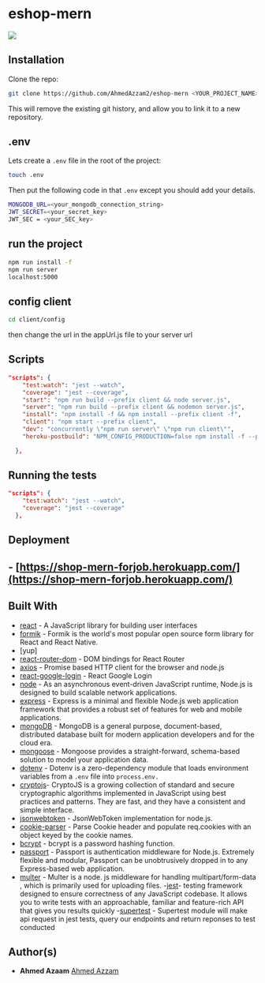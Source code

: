 # eshop-mern

![](public/uploads/login.gif)
## Installation

Clone the repo:

```bash
git clone https://github.com/AhmedAzzam2/eshop-mern <YOUR_PROJECT_NAME> && cd <YOUR_PROJECT_NAME>
```


This will remove the existing git history, and allow you to link it to a new repository.

## .env

Lets create a `.env` file in the root of the project:

```bash
touch .env
```

Then put the following code in that `.env` except you should add your details.

```bash
MONGODB_URL=<your_mongodb_connection_string>
JWT_SECRET=<your_secret_key>
JWT_SEC = <your_SEC_key>
```

## run the project

```bash
npm run install -f
npm run server
localhost:5000
```
## config client

```bash
cd client/config
```
then change the url in the appUrl.js file to your server url



## Scripts

```json
"scripts": {
    "test:watch": "jest --watch",
    "coverage": "jest --coverage",
    "start": "npm run build --prefix client && node server.js",
    "server": "npm run build --prefix client && nodemon server.js",
    "install": "npm install -f && npm install --prefix client -f",
    "client": "npm start --prefix client",
    "dev": "concurrently \"npm run server\" \"npm run client\"",
    "heroku-postbuild": "NPM_CONFIG_PRODUCTION=false npm install -f --prefix client && npm run build --prefix client"

  },
```

## Running the tests

```json
"scripts": {
    "test:watch": "jest --watch",
    "coverage": "jest --coverage"
  },
```

## Deployment

## - [https://shop-mern-forjob.herokuapp.com/](https://shop-mern-forjob.herokuapp.com/)

## Built With

- [react](https://reactjs.org/) - A JavaScript library for building user interfaces
- [formik](https://formik.org/) - Formik is the world's most popular open source form library for React and React Native.
- [yup]
- [react-router-dom](https://reactrouter.com/web/guides/quick-start) - DOM bindings for React Router
- [axios]( https://www.npmjs.com/package/axios) - Promise based HTTP client for the browser and node.js
- [react-google-login](https://www.npmjs.com/package/react-google-login) - React Google Login
- [node](https://nodejs.org/en/about/) - As an asynchronous event-driven JavaScript runtime, Node.js is designed to build scalable network applications.
- [express](https://expressjs.com) - Express is a minimal and flexible Node.js web application framework that provides a robust set of features for web and mobile applications.
- [mongoDB](https://www.mongodb.com) - MongoDB is a general purpose, document-based, distributed database built for modern application developers and for the cloud era.
- [mongoose](https://mongoosejs.com) - Mongoose provides a straight-forward, schema-based solution to model your application data.
- [dotenv](https://github.com/motdotla/dotenv#readme) - Dotenv is a zero-dependency module that loads environment variables from a `.env` file into `process.env.`
- [cryptojs](https://www.npmjs.com/package/crypto-js)- CryptoJS is a growing collection of standard and secure cryptographic algorithms implemented in JavaScript using best practices and patterns. They are fast, and they have a consistent and simple interface.
- [jsonwebtoken](https://github.com/auth0/node-jsonwebtoken#readme) - JsonWebToken implementation for node.js.
- [cookie-parser](https://github.com/expressjs/cookie-parser#readme) - Parse Cookie header and populate req.cookies with an object keyed by the cookie names.
- [bcrypt](https://github.com/kelektiv/node.bcrypt.js#readme) - bcrypt is a password hashing function.
- [passport](http://www.passportjs.org) - Passport is authentication middleware for Node.js. Extremely flexible and modular, Passport can be unobtrusively dropped in to any Express-based web application.
- [multer](https://www.npmjs.com/package/multer) - Multer is a node. js middleware for handling multipart/form-data , which is primarily used for uploading files.
-[jest](https://jestjs.io/)-  testing framework designed to ensure correctness of any JavaScript codebase. It allows you to write tests with an approachable, familiar and feature-rich API that gives you results quickly
-[supertest](https://www.npmjs.com/package/supertest) - Supertest module will make api request in jest tests, query our endpoints and return reponses to test conducted


## Author(s)

- **Ahmed Azaam**  [Ahmed Azzam](https://github.com/ahmedazzam2)
